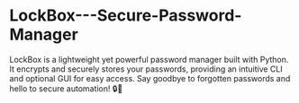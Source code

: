 # LockBox---Secure-Password-Manager
LockBox is a lightweight yet powerful password manager built with Python. It encrypts and securely stores your passwords, providing an intuitive CLI and optional GUI for easy access. Say goodbye to forgotten passwords and hello to secure automation! 🔒🚀
